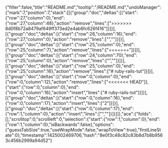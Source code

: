 {"filter":false,"title":"README.md","tooltip":"/README.md","undoManager":{"mark":7,"position":7,"stack":[[{"group":"doc","deltas":[{"start":{"row":27,"column":0},"end":{"row":27,"column":48},"action":"remove","lines":[">>>>>>> 8d0f8b72a8479af649ff373ed2e4ab6fc626f416"]}]}],[{"group":"doc","deltas":[{"start":{"row":26,"column":16},"end":{"row":27,"column":0},"action":"remove","lines":["",""]}]}],[{"group":"doc","deltas":[{"start":{"row":25,"column":0},"end":{"row":25,"column":7},"action":"remove","lines":["======="]}]}],[{"group":"doc","deltas":[{"start":{"row":24,"column":70},"end":{"row":25,"column":0},"action":"remove","lines":["",""]}]}],[{"group":"doc","deltas":[{"start":{"row":25,"column":0},"end":{"row":25,"column":16},"action":"remove","lines":["# ruby-rails-tut"]}]}],[{"group":"doc","deltas":[{"start":{"row":0,"column":0},"end":{"row":0,"column":12},"action":"remove","lines":["<<<<<<< HEAD"]},{"start":{"row":0,"column":0},"end":{"row":0,"column":16},"action":"insert","lines":["# ruby-rails-tut"]}]}],[{"group":"doc","deltas":[{"start":{"row":0,"column":16},"end":{"row":0,"column":17},"action":"insert","lines":["2"]}]}],[{"group":"doc","deltas":[{"start":{"row":0,"column":17},"end":{"row":1,"column":0},"action":"insert","lines":["",""]}]}]]},"ace":{"folds":[],"scrolltop":0,"scrollleft":0,"selection":{"start":{"row":1,"column":0},"end":{"row":1,"column":0},"isBackwards":false},"options":{"guessTabSize":true,"useWrapMode":false,"wrapToView":true},"firstLineState":0},"timestamp":1425002469706,"hash":"8e0f3c48c82c83b8d7b8b9563c456b2999a94d52"}